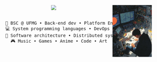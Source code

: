 <div align="center">
<img src="assets/image.jpg" width="25%" align="right" />
<img src="https://readme-typing-svg.demolab.com?font=Inconsolata&weight=500&size=50&duration=4000&pause=300&color=F76529FF&center=true&vCenter=true&multiline=true&repeat=false&random=false&width=1300&height=140&lines=Welcome+to+my+repository;" width="70%" />
<br><br>
<pre>
    💼 BSC @ UFMG • Back-end dev • Platform Engineer
    💻 System programming languages • DevOps 
    📖 Software architecture • Distributed systems
    🎮 Music • Games • Anime • Code • Art
</pre>
<br><br>

<br><br><br>
    
</div>
